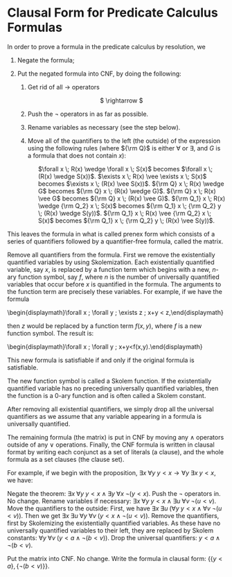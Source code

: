 # Clausal Form for Predicate Calculus Formulas

In order to prove a formula in the predicate calculus by resolution, we

1. Negate the formula;

2. Put the negated formula into CNF, by doing the following:

	1. Get rid of all $\rightarrow$ operators 
	<p align="center">
		$ \rightarrow $
	</p>

	2. Push the $\neg$ operators in as far as possible.
	3. Rename variables as necessary (see the step below).
	4. Move all of the quantifiers to the left (the outside) of the expression using the following rules (where ${\rm Q}$ is either $\forall$ or $\exists$, and $G$ is a formula that does not contain $x$):

		<ul>
			<l> $\forall x \; R(x) \wedge \forall x \; S(x)$ becomes $\forall x \; (R(x)
			\wedge S(x))$. </l>
			$\exists x \; R(x) \vee \exists x \; S(x)$ becomes $\exists x \; (R(x)
			\vee S(x))$.
			${\rm Q} x \; R(x) \wedge G$ becomes ${\rm Q} x \; (R(x) \wedge G)$.
			${\rm Q} x \; R(x) \vee G$ becomes ${\rm Q} x \; (R(x) \vee G)$.
			${\rm Q_1} x \; R(x) \wedge {\rm Q_2} x \; S(x)$ becomes ${\rm Q_1} x \; {\rm Q_2} y \; (R(x) \wedge S(y))$.
			${\rm Q_1} x \; R(x) \vee {\rm Q_2} x \; S(x)$ becomes ${\rm Q_1} x \; {\rm Q_2} y \; (R(x) \vee S(y))$.
		</ul>
		
This leaves the formula in what is called prenex form which consists of a series of quantifiers followed by a quantifier-free formula, called the matrix.

Remove all quantifiers from the formula. First we remove the existentially quantified variables by using Skolemization. Each existentially quantified variable, say $x$, is replaced by a function term which begins with a new, $n$-ary function symbol, say $f$, where $n$ is the number of universally quantified variables that occur before $x$ is quantified in the formula. The arguments to the function term are precisely these variables. For example, if we have the formula


\begin{displaymath}\forall x \; \forall y \; \exists z \; x+y < z,\end{displaymath}

then $z$ would be replaced by a function term $f(x,y)$, where $f$ is a new function symbol. The result is:



\begin{displaymath}\forall x \; \forall y \; x+y<f(x,y).\end{displaymath}

This new formula is satisfiable if and only if the original formula is satisfiable.

The new function symbol is called a Skolem function. If the existentially quantified variable has no preceding universally quantified variables, then the function is a 0-ary function and is often called a Skolem constant.

After removing all existential quantifiers, we simply drop all the universal quantifiers as we assume that any variable appearing in a formula is universally quantified.

The remaining formula (the matrix) is put in CNF by moving any $\wedge$ operators outside of any $\vee$ operations.
Finally, the CNF formula is written in clausal format by writing each conjunct as a set of literals (a clause), and the whole formula as a set clauses (the clause set).

For example, if we begin with the proposition, $\exists x \; \forall y \; y
< x \rightarrow \forall y \; \exists x \; y < x$, we have:

Negate the theorem: $\exists x \; \forall y \; y
< x \wedge \exists y \; \forall x \; \neg(y < x)$.
Push the $\neg$ operators in. No change.
Rename variables if necessary: $\exists x \; \forall y \; y
< x \wedge \exists u \; \forall v \; \neg(u < v)$.
Move the quantifiers to the outside: First, we have $\exists x \;
\exists u \; (\forall y \; y < x \wedge \forall v \; \neg(u < v))$. Then we get $\exists x \; \exists u \; \forall y \; \forall v \; (y < x \wedge \neg(u < v))$.
Remove the quantifiers, first by Skolemizing the existentially quantified variables. As these have no universally quantified variables to their left, they are replaced by Skolem constants: $\forall y \; \forall v \; (y < a \wedge \neg (b < v))$.
Drop the universal quantifiers: $y < a \wedge \neg (b < v)$.

Put the matrix into CNF. No change.
Write the formula in clausal form: $\{\{y < a\}, \{\neg(b <
v)\}\}$.